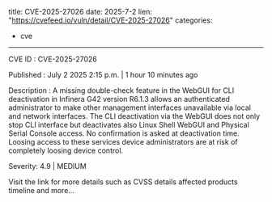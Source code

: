  
title: CVE-2025-27026
date: 2025-7-2
lien: "https://cvefeed.io/vuln/detail/CVE-2025-27026"
categories:
  - cve
---

CVE ID : CVE-2025-27026

Published :  July 2
2025
2:15 p.m. | 1 hour
10 minutes ago

Description : A missing double-check feature in the WebGUI for CLI deactivation in Infinera G42 
version R6.1.3 allows an authenticated administrator to make other 
management interfaces unavailable via local and network interfaces. The CLI deactivation via the WebGUI does not only stop CLI interface but deactivates also Linux Shell
WebGUI and Physical Serial Console access. No 
confirmation is asked at deactivation time. Loosing access to these services device administrators are at risk of completely loosing device control.

Severity: 4.9 | MEDIUM

Visit the link for more details
such as CVSS details
affected products
timeline
and more...

